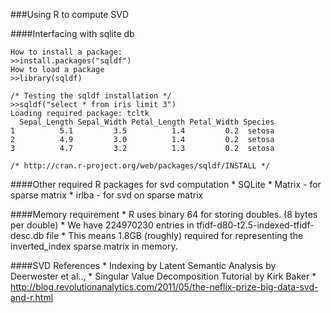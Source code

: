 ###Using R to compute SVD

####Interfacing with sqlite db

	How to install a package:
	>>install.packages("sqldf")	
	How to load a package
	>>library(sqldf)
	
	/* Testing the sqldf installation */
	>>sqldf("select * from iris limit 3")
	Loading required package: tcltk
	  Sepal_Length Sepal_Width Petal_Length Petal_Width Species
	1          5.1         3.5          1.4         0.2  setosa
	2          4.9         3.0          1.4         0.2  setosa
	3          4.7         3.2          1.3         0.2  setosa
	
	/* http://cran.r-project.org/web/packages/sqldf/INSTALL */
	
####Other required R packages for svd computation
	* SQLite
	* Matrix - for sparse matrix
	* irlba - for svd on sparse matrix
	
####Memory requirement
	* R uses binary 64 for storing doubles. (8 bytes per double)
	* We have 224970230 entries in tfidf-d80-t2.5-indexed-tfidf-desc.db file
	* This means 1.8GB (roughly) required for representing the inverted_index sparse
	  matrix in memory.
         
####SVD
	References
	* Indexing by Latent Semantic Analysis by Deerwester et al..,
	* Singular Value Decomposition Tutorial by Kirk Baker
	* http://blog.revolutionanalytics.com/2011/05/the-neflix-prize-big-data-svd-and-r.html
